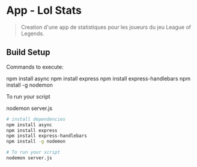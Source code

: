 # App - Lol Stats

> Creation d'une app de statistiques pour les joueurs du jeu League of Legends.


## Build Setup


Commands to execute:

npm install async
npm install express
npm install express-handlebars
npm install -g nodemon


To run your script

nodemon server.js


``` bash
# install dependencies
npm install async
npm install express
npm install express-handlebars
npm install -g nodemon

# To run your script
nodemon server.js

```